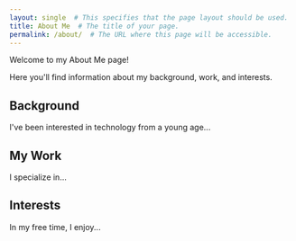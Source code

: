 ```yaml
---
layout: single  # This specifies that the page layout should be used.
title: About Me  # The title of your page.
permalink: /about/  # The URL where this page will be accessible.
---
```



Welcome to my About Me page!

Here you'll find information about my background, work, and interests.

## Background

I've been interested in technology from a young age...

## My Work

I specialize in...

## Interests

In my free time, I enjoy...
